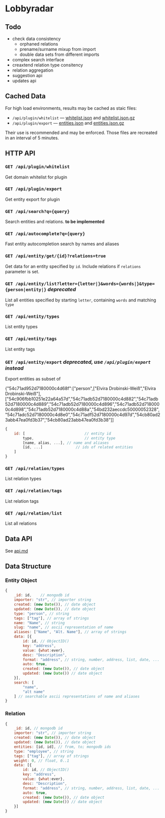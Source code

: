 # Lobbyradar

## Todo

* check data consistency
	* orphaned relations
	* prename/surname mixup from import
	* double data sets from different imports
* complex search interface
* creaxtend relation type consitency
* relation aggregation
* suggestion api
* updates api

## Cached Data

For high load environments, results may be cached as staic files:

* `/api/plugin/whitelist` — [whitelist.json](/assets/cache/whitelist.json) and [whitelist.json.gz](/assets/cache/whitelist.json.gz)
* `/api/plugin/export` — [entities.json](/assets/cache/entities.json) and [entities.json.gz](/assets/cache/entities.json.gz)

Their use is recommended and may be enforced. Those files are recreated in an interval of 5 minutes. 

## HTTP API

### `GET /api/plugin/whitelist`

Get domain whitelist for plugin

### `GET /api/plugin/export`

Get entity export for plugin

### `GET /api/search?q={query}`

Search entities and relations. __to be implemented__

### `GET /api/autocomplete?q={query}`

Fast entity autocompletion search by names and aliases

### `GET /api/entity/get/{id}?relations=true`

Get data for an entity specified by `id`. Include relations if `relations` parameter is set.

### `GET /api/entity/list?letter={letter|}&words={words|}&type={person|entity|}` _deprecated_

List all entities specified by starting `letter`, containing `words` and matching `type`

### `GET /api/entity/types`

List entity types

### `GET /api/entity/tags`

List entity tags

### `GET /api/entity/export` _deprecated, use `/api/plugin/export` instead_

Export entities as subset of 

{"54c71ad952d7180000c4d68f":["person",["Elvira Drobinski-Weiß","Elvira Drobinski-Weiß"],["54c906fbb10251e22a64a57d","54c71adb52d7180000c4d882","54c71adb52d7180000c4d889","54c71adb52d7180000c4d896","54c71adb52d7180000c4d898","54c71adb52d7180000c4d88a","54bd232aeccdc50000052328","54c71adc52d7180000c4d8e0","54c71adf52d7180000c4d97d","54cb80ad23abb47ea0fd3b37","54cb80ad23abb47ea0fd3b38"]]

``` javascript
{
	id: [							// entity id
		type,						// entity type
		[name, alias, ...],	// name and aliases
		[id, ...]				// ids of related entities
	]
}
``` 

### `GET /api/relation/types`

List relation types

### `GET /api/relation/tags`

List relation tags

### `GET /api/relation/list`

List all relations

## Data API

See [api.md](./api.md)

## Data Structure

### Entity Object

``` javascript
{
	_id: id,	// mongodb id
	importer: "str", // importer string
	created: (new Date()), // date object
	updated: (new Date()), // date object
	type: "person", // string
	tags: ["tag"], // array of strings
	name: "Name", // string
	slug: "name", // ascii representation of name
	aliases: ["Name", "Alt. Name"], // array of strings
	data: [{
		id: id, // ObjectID()
		key: "address",
		value: {what:ever},
		desc: "Description",
		format: "address", // string, number, address, list, date, ...
		auto: true,
		created: (new Date()), // date object
		updated: (new Date()) // date object
	}],
	search: [
		"name",
		"alt name"
	] // searchable ascii representations of name and aliases
}
``` 

### Relation

``` javascript
{
	_id: id, // mongodb id
	importer: "str", // importer string
	created: (new Date()), // date object
	updated: (new Date()), // date object
	entities: [id, id], // from, to; mongodb ids
	type: "employee", // string
	tags: ["tag"], // array of strings
	weight: 0, // float, 0..1
	data: [{
		id: id, // ObjectID()
		key: "address",
		value: {what:ever},
		desc: "Description",
		format: "address", // string, number, address, list, date, ...
		auto: true,
		created: (new Date()), // date object
		updated: (new Date()) // date object
	}]
}
``` 

